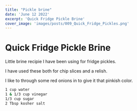 ```yaml
---
title: "Pickle brine"
date: 'June 12 2022'
excerpt: 'Quick Fridge Pickle Brine'
cover_image: 'images/posts/009_Quick_Fridge_Pickles.png'
---
```


# Quick Fridge Pickle Brine

Little brine recipie I have been using for fridge pickles.

I have used these both for chip slices and a relish. 

I like to through some red onions in to give it that pinkish color. 

```bash
1 cup water
1 & 1/3 cup vinegar
1/3 cup sugar
2 Tbsp kosher salt
```
